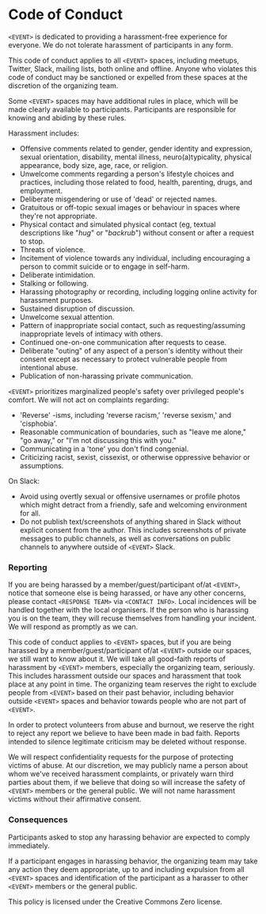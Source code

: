# Code of Conduct

`<EVENT>` is dedicated to providing a harassment-free experience for everyone. We do not tolerate harassment of participants in any form.

This code of conduct applies to all `<EVENT>` spaces, including meetups, Twitter, Slack, mailing lists, both online and offline. Anyone who violates this code of conduct may be sanctioned or expelled from these spaces at the discretion of the organizing team.

Some `<EVENT>` spaces may have additional rules in place, which will be made clearly available to participants. Participants are responsible for knowing and abiding by these rules.

Harassment includes:

* Offensive comments related to gender, gender identity and expression, sexual
orientation, disability, mental illness, neuro(a)typicality, physical appearance, body size, age, race, or religion.
* Unwelcome comments regarding a person's lifestyle choices and practices,
including those related to food, health, parenting, drugs, and employment.
* Deliberate misgendering or use of 'dead' or rejected names.
* Gratuitous or off-topic sexual images or behaviour in spaces where they're not
appropriate.
* Physical contact and simulated physical contact (eg, textual descriptions like
"*hug*" or "*backrub*") without consent or after a request to stop.
* Threats of violence.
* Incitement of violence towards any individual, including encouraging a person to commit suicide or to engage in self-harm.
* Deliberate intimidation.
* Stalking or following.
* Harassing photography or recording, including logging online activity for
harassment purposes.
* Sustained disruption of discussion.
* Unwelcome sexual attention.
* Pattern of inappropriate social contact, such as requesting/assuming inappropriate levels of intimacy with others.
* Continued one-on-one communication after requests to cease.
* Deliberate "outing" of any aspect of a person's identity without their consent
except as necessary to protect vulnerable people from intentional abuse.
* Publication of non-harassing private communication.  

`<EVENT>` prioritizes marginalized people's safety over privileged people's comfort. We will not act on complaints regarding:

* 'Reverse' -isms, including 'reverse racism,' 'reverse sexism,' and 'cisphobia'.
* Reasonable communication of boundaries, such as "leave me alone," "go away," or "I'm not discussing this with you."
* Communicating in a 'tone' you don't find congenial.
* Criticizing racist, sexist, cissexist, or otherwise oppressive behavior or assumptions.

On Slack:

* Avoid using overtly sexual or offensive usernames or profile photos which might detract from a friendly, safe and welcoming environment for all.
* Do not publish text/screenshots of anything shared in Slack without explicit consent from the author.  This includes screenshots of private messages to public channels, as well as conversations on public channels to anywhere outside of `<EVENT>` Slack.


### Reporting

If you are being harassed by a member/guest/participant of/at `<EVENT>`, notice that someone else is being harassed, or have any other concerns, please contact `<RESPONSE TEAM>` via `<CONTACT INFO>`. Local incidences will be handled together with the local organisers. If the person who is harassing you is on the team, they will recuse themselves from handling your incident. We will respond as promptly as we can.

This code of conduct applies to `<EVENT>` spaces, but if you are being harassed by a member/guest/participant of/at `<EVENT>` outside our spaces, we still want to know about it. We will take all good-faith reports of harassment by `<EVENT>` members, especially the organizing team, seriously. This includes harassment outside our spaces and harassment that took place at any point in time. The organizing team reserves the right to exclude people from `<EVENT>` based on their past behavior, including behavior outside `<EVENT>` spaces and behavior towards people who are not part of `<EVENT>`.

In order to protect volunteers from abuse and burnout, we reserve the right to reject any report we believe to have been made in bad faith. Reports intended to silence legitimate criticism may be deleted without response.

We will respect confidentiality requests for the purpose of protecting victims of abuse. At our discretion, we may publicly name a person about whom we've received harassment complaints, or privately warn third parties about them, if we believe that doing so will increase the safety of `<EVENT>` members or the general public. We will not name harassment victims without their affirmative consent.


### Consequences

Participants asked to stop any harassing behavior are expected to comply immediately.

If a participant engages in harassing behavior, the organizing team may take any action they deem appropriate, up to and including expulsion from all `<EVENT>` spaces and identification of the participant as a harasser to other `<EVENT>` members or the general public.

This policy is licensed under the Creative Commons Zero license.

